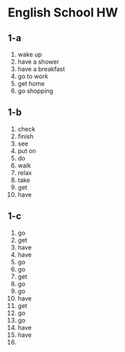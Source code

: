 # English School HW
## 1-a
1. wake up
2. have a shower
3. have a breakfast
4. go to work
5. get home
6. go shopping

## 1-b
1. check
2. finish
3. see
4. put on
5. do
6. walk
7. relax
8. take
9. get
10. have
## 1-c
1. go
2. get
3. have
4. have
5. go
6. go
7. get
8. go
9. go
10. have
11. get
12. go
13. go
14. have
15. have
16. 